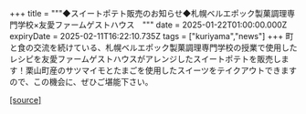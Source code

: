 +++
title = """◆スイートポテト販売のお知らせ◆札幌ベルエポック製菓調理専門学校×友愛ファームゲストハウス　"""
date = 2025-01-22T01:00:00.000Z
expiryDate = 2025-02-11T16:22:10.735Z
tags = ["kuriyama","news"]
+++
町と食の交流を続けている、札幌ベルエポック製菓調理専門学校の授業で使用したレシピを友愛ファームゲストハウスがアレンジしたスイートポテトを販売します！栗山町産のサツマイモとたまごを使用したスイーツをテイクアウトできますので、この機会に、ぜひご堪能下さい。

[[source]](https://www.town.kuriyama.hokkaido.jp/soshiki/46/30068.html)
